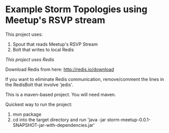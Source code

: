 Example Storm Topologies using Meetup's RSVP stream
============

This project uses:

1. Spout that reads Meetup's RSVP Stream
2. Bolt that writes to local Redis 

*This project uses Redis*

Download Redis from here: http://redis.io/download

If you want to eliminate Redis communication, remove/comment the lines in the RedisBolt that involve 'jedis'.

This is a maven-based project. You will need maven.

Quickest way to run the project:

1. mvn package
2. cd into the target directory and run 'java -jar storm-meetup-0.0.1-SNAPSHOT-jar-with-dependencies.jar'



